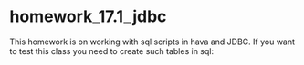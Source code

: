 # homework_17.1_jdbc
This homework is on working with sql scripts in hava and JDBC. If you want to test this class you need to create such tables in sql: 
